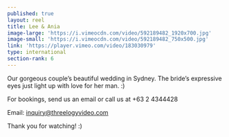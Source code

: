 ```yaml
---
published: true
layout: reel
title: Lee & Ania
image-large: 'https://i.vimeocdn.com/video/592189482_1920x700.jpg'
image-small: 'https://i.vimeocdn.com/video/592189482_750x500.jpg'
link: 'https://player.vimeo.com/video/183030979'
type: international
section-rank: 6
---
```

Our gorgeous couple’s beautiful wedding in Sydney. The bride’s expressive eyes just light up with love for her man. :) 

For bookings, send us an email or call us at +63 2 4344428

Email: inquiry@threelogyvideo.com

Thank you for watching! :)

